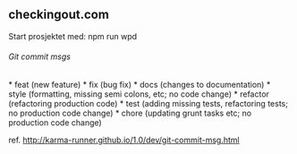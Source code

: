 <h2>checkingout.com</h2>

Start prosjektet med: npm run wpd


<h6>Git commit msgs</h6>
* feat (new feature)
* fix (bug fix)
* docs (changes to documentation)
* style (formatting, missing semi colons, etc; no code change)
* refactor (refactoring production code)
* test (adding missing tests, refactoring tests; no production code change)
* chore (updating grunt tasks etc; no production code change)

ref. http://karma-runner.github.io/1.0/dev/git-commit-msg.html
